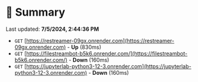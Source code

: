 # 📖 Summary
Last updated: **7/5/2024, 2:44:36 PM**

- `GET` [https://restreamer-09gx.onrender.com](https://restreamer-09gx.onrender.com) - **Up** (830ms)
- `GET` [https://filestreambot-b5k6.onrender.com/](https://filestreambot-b5k6.onrender.com/) - **Down** (160ms)
- `GET` [https://jupyterlab-python3-12-3.onrender.com](https://jupyterlab-python3-12-3.onrender.com) - **Down** (160ms)
